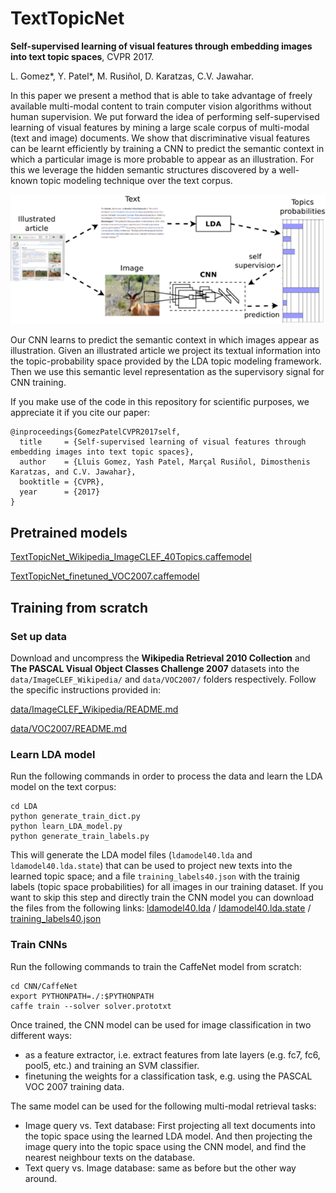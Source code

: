 # TextTopicNet
**Self-supervised learning of visual features through embedding images into text topic spaces**, CVPR 2017.

L. Gomez*, Y. Patel*, M. Rusiñol, D. Karatzas, C.V. Jawahar.

In this paper we present a method that is able to take advantage of freely available multi-modal content to train computer vision algorithms without human supervision. We put forward the idea of performing self-supervised learning of visual features by mining a large scale corpus of multi-modal (text and image) documents. We show that discriminative visual features can be learnt efficiently by training a CNN to predict the semantic context in which a particular image is more probable to appear as an illustration. For this we leverage the hidden semantic structures discovered by a well-known topic modeling technique over the text corpus.

![TextTopicNet diagram](./texttopicnet.png)

Our CNN learns to predict the semantic context in which images appear as illustration. Given an illustrated article we project its textual information into the topic-probability space provided by the LDA topic modeling framework. Then we use this semantic level representation as the supervisory signal for CNN training.

If you make use of the code in this repository for scientific purposes, we appreciate it if you cite our paper:

```
@inproceedings{GomezPatelCVPR2017self,
  title     = {Self-supervised learning of visual features through embedding images into text topic spaces},
  author    = {Lluis Gomez, Yash Patel, Marçal Rusiñol, Dimosthenis Karatzas, and C.V. Jawahar},
  booktitle = {CVPR},
  year      = {2017}
}
```

## Pretrained models

[TextTopicNet_Wikipedia_ImageCLEF_40Topics.caffemodel](https://drive.google.com/open?id=0B52HmBFhEpdCTldNYjk5TnFTTDA)

[TextTopicNet_finetuned_VOC2007.caffemodel](https://drive.google.com/open?id=0B52HmBFhEpdCUElJVVZKU1FibTA)

## Training from scratch

### Set up data

Download and uncompress the **Wikipedia Retrieval 2010 Collection** and  **The PASCAL Visual Object Classes Challenge 2007** datasets into the ``data/ImageCLEF_Wikipedia/`` and ``data/VOC2007/`` folders respectively. Follow the specific instructions provided in:

[data/ImageCLEF_Wikipedia/README.md](data/ImageCLEF_Wikipedia/README.md)

[data/VOC2007/README.md](data/VOC2007/README.md)

### Learn LDA model

Run the following commands in order to process the data and learn the LDA model on the text corpus:

```
cd LDA
python generate_train_dict.py
python learn_LDA_model.py
python generate_train_labels.py
```

This will generate the LDA model files (``ldamodel40.lda`` and ``ldamodel40.lda.state``) that can be used to project new texts into the learned topic space; and a file ``training_labels40.json`` with the trainig labels (topic space probabilities) for all images in our training dataset. If you want to skip this step and directly train the CNN model you can download the files from the following links: [ldamodel40.lda](https://drive.google.com/open?id=0B52HmBFhEpdCZUM1MXNoR1h3RFU) / [ldamodel40.lda.state](https://drive.google.com/open?id=0B52HmBFhEpdCWDV6SXZGaDlYcWs) / [training_labels40.json](https://drive.google.com/open?id=0B52HmBFhEpdCTDZTSDFMVWswNEU)

### Train CNNs

Run the following commands to train the CaffeNet model from scratch:

```
cd CNN/CaffeNet
export PYTHONPATH=./:$PYTHONPATH
caffe train --solver solver.prototxt
```

Once trained, the CNN model can be used for image classification in two different ways:
* as a feature extractor, i.e. extract features from late layers (e.g. fc7, fc6, pool5, etc.) and training an SVM classifier.
* finetuning the weights for a classification task, e.g. using the PASCAL VOC 2007 training data.

The same model can be used for the following multi-modal retrieval tasks:
* Image query vs. Text database: First projecting all text documents into the topic space using the learned LDA model. And then projecting the image query into the topic space using the CNN model, and find the nearest neighbour texts on the database.
* Text query vs. Image database: same as before but the other way around.

